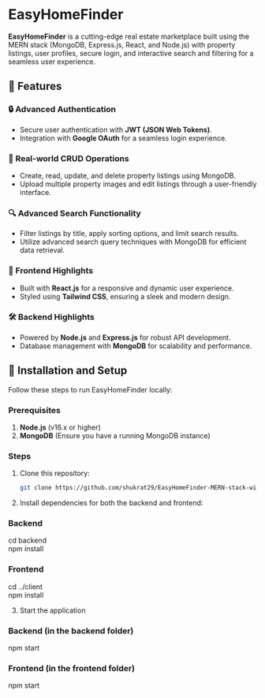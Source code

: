 # EasyHomeFinder

**EasyHomeFinder** is a cutting-edge real estate marketplace built using the MERN stack (MongoDB, Express.js, React, and Node.js) with property listings, user profiles, secure login, and interactive search and filtering for a seamless user experience.

## 🌟 Features

### 🔒 Advanced Authentication

- Secure user authentication with **JWT (JSON Web Tokens)**.
- Integration with **Google OAuth** for a seamless login experience.

### 🏡 Real-world CRUD Operations

- Create, read, update, and delete property listings using MongoDB.
- Upload multiple property images and edit listings through a user-friendly interface.

### 🔍 Advanced Search Functionality

- Filter listings by title, apply sorting options, and limit search results.
- Utilize advanced search query techniques with MongoDB for efficient data retrieval.

### 🎨 Frontend Highlights

- Built with **React.js** for a responsive and dynamic user experience.
- Styled using **Tailwind CSS**, ensuring a sleek and modern design.

### 🛠️ Backend Highlights

- Powered by **Node.js** and **Express.js** for robust API development.
- Database management with **MongoDB** for scalability and performance.

## 🚀 Installation and Setup

Follow these steps to run EasyHomeFinder locally:

### Prerequisites

1. **Node.js** (v16.x or higher)
2. **MongoDB** (Ensure you have a running MongoDB instance)

### Steps

1. Clone this repository:

   ```bash
   git clone https://github.com/shukrat29/EasyHomeFinder-MERN-stack-with-tailwindcss


   ```

2. Install dependencies for both the backend and frontend:

### Backend

cd backend  
npm install

### Frontend

cd ../client  
npm install

3. Start the application

### Backend (in the backend folder)

npm start

### Frontend (in the frontend folder)

npm start
